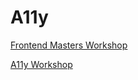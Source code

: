 # A11y

[Frontend Masters Workshop](https://frontendmasters.com/workshops/javascript-accessibility/)

[A11y Workshop](https://marcysutton.github.io/js-a11y-workshop/)
